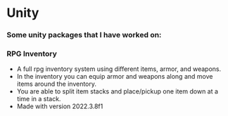 # Unity
### Some unity packages that I have worked on:
### RPG Inventory
- A full rpg inventory system using different items, armor, and weapons.
- In the inventory you can equip armor and weapons along and move items around the inventory.
- You are able to split item stacks and place/pickup one item down at a time in a stack.
- Made with version 2022.3.8f1
